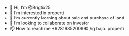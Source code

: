 - 👋 Hi, I’m @Brigtio25
- 👀 I’m interested in properti 
- 🌱 I’m currently learning about sale and purchase of land
- 💞️ I’m looking to collaborate on investor 
- 📫 How to reach me +6281935200990 /ig bajo. properti

<!---
Brigtio25/Brigtio25 is a ✨ special ✨ repository because its `README.md` (this file) appears on your GitHub profile.
You can click the Preview link to take a look at your changes.
--->
